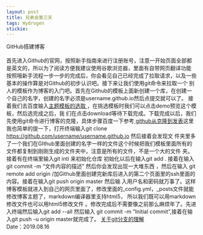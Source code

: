 ```yaml
---
layout: post
title: 兄弟会第三天
tags: Hydrogen
stickie: 
---
```


GitHub搭建博客<br>                         
 首先进入Github的官网，按照新手指南来进行注册账号，注意一开始页面全部都是英文的，所以为了阅读方便我建议使用谷歌浏览器，里面有自带网页翻译功能 
 按照哦新手流程一步一步的完成后，你会看见自己已经完成了拉取请求，以及一些基本的操作算是对Github的初步认识吧。接下来让我们使用git命令来拉取一个
 别人的模板作为博客的入门吧。首先在Github的模板上面新创建一个库，在创建一个自己的名字，创建的名字必须是username.github.io然后点提交就可以了。
 接着我们去百度输入<a href="http://jekyllthemes.org/">主题模板的选取 </a>，在挑选模板时我们可以点击demo预览这个模板，然后选完成之后，我
 们在点击download等待下载完成。下载完成以后，我们先使用git命令进行博客的克隆，具体步骤百度一下参考<a href ="https://pages.github.com/"> 
 github从克隆到发表</a>这里我也简单的提一下，打开终端输入git clone https://github.com/username/username.github.io 然后接着会发现文
 件夹里多了一个我们在GIthub里面创建的名字一样的文件这个时候把我们模板里面所有的文件都复制到刚刚生成的文件夹中，注意是所有的文件，不是一个大的文件
 夹。接着有在终端里输入git inti 来初始化仓库 初始化以后在输入git add . 接着在输入git commit -m “文件内容的描述”  然后你会发现出现一大堆东西
 ，然后在输入 git remote add origin /加Github里面创建完新库后进入的第二个页面里的ssh里面的内容。接着在输入git push origin master 然后输
 入用户名和密码就万事了。这样博客模板就进入到自己的网页里面了，修改里面的_config.yml，_posts文件就能修改博客主题了，markdown编译器里支持html5，
 所以我们既可以用markdown修改文件也可以用html5修改文件 。修改完成后不需要像之前那么麻烦年了。先进入终端然后输入git add --all 然后输入 git 
 commit -m “Initial commit”,接着在输入git push -u origin master就完成了。
<a href ="https://www.cnblogs.com/matengfei123/p/8252128.html">关于git分支的理解</a>
<br>Date：2019.08.16
